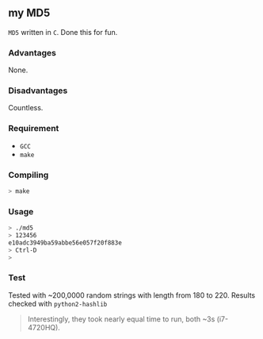 ## my MD5

`MD5` written in `C`.
Done this for fun.

### Advantages
None.

### Disadvantages
Countless.

### Requirement
- `GCC`
- `make`

### Compiling
```bash
> make
```

### Usage
```bash
> ./md5
> 123456
e10adc3949ba59abbe56e057f20f883e
> Ctrl-D
>
```

### Test
Tested with ~200,0000 random strings with length from 180 to 220.
Results checked with `python2-hashlib`
> Interestingly, they took nearly equal time to run, both ~3s (i7-4720HQ).

